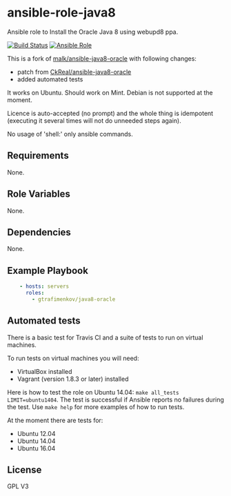 ansible-role-java8
====================

Ansible role to Install the Oracle Java 8 using webupd8 ppa.

[![Build Status](https://travis-ci.org/gtrafimenkov/ansible-role-java8-oracle.svg)](http://travis-ci.org/gtrafimenkov/ansible-role-java8-oracle)
[![Ansible Role](https://img.shields.io/badge/role-gtrafimenkov.java8--oracle-blue.svg?maxAge=2592000)](https://galaxy.ansible.com/gtrafimenkov/java8-oracle)

This is a fork of [malk/ansible-java8-oracle](https://github.com/malk/ansible-java8-oracle) with following changes:
- patch from [CkReal/ansible-java8-oracle](https://github.com/CkReal/ansible-java8-oracle)
- added automated tests

It works on Ubuntu.  Should work on Mint.  Debian is not supported at the moment.

Licence is auto-accepted (no prompt) and the whole thing is idempotent
(executing it several times will not do unneeded steps again).

No usage of 'shell:' only ansible commands.

Requirements
------------
None.

Role Variables
--------------
None.

Dependencies
------------
None.

Example Playbook
----------------
```yaml
	- hosts: servers
	  roles:
		- gtrafimenkov/java8-oracle
```

Automated tests
---------------

There is a basic test for Travis CI and a suite of tests to run on virtual machines.

To run tests on virtual machines you will need:
- VirtualBox installed
- Vagrant (version 1.8.3 or later) installed

Here is how to test the role on Ubuntu 14.04: `make all_tests LIMIT=ubuntu1404`.  The test is successful if Ansible reports no failures during the test.  Use `make help` for more examples of how to run tests.

At the moment there are tests for:
- Ubuntu 12.04
- Ubuntu 14.04
- Ubuntu 16.04

License
-------
GPL V3
